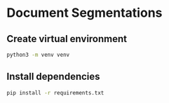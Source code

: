 # Document Segmentations

## Create virtual environment

```bash
python3 -m venv venv
```

## Install dependencies

```bash
pip install -r requirements.txt
```
